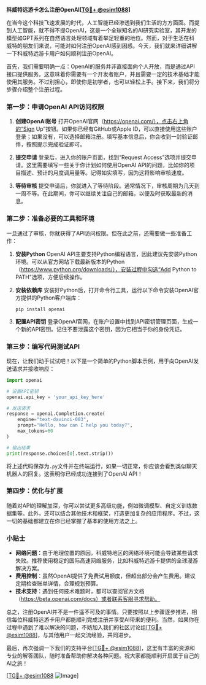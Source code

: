 **科威特远游卡怎么注册OpenAI[[TG💪+ @esim1088](https://t.me/s/esim1088)]**

在当今这个科技飞速发展的时代，人工智能已经渗透到我们生活的方方面面。而提到人工智能，就不得不提OpenAI，这是一个全球知名的AI研究实验室，其开发的模型如GPT系列在自然语言处理领域有着举足轻重的地位。然而，对于生活在科威特的朋友们来说，可能对如何注册OpenAI感到困惑。今天，我们就来详细讲解一下科威特远游卡用户如何顺利注册OpenAI。

首先，我们需要明确一点：OpenAI的服务并非直接面向个人开放，而是通过API接口提供服务。这意味着你需要有一个开发者账户，并且需要一定的技术基础才能使用其服务。不过别担心，即使你是初学者，也可以轻松上手。接下来，我们将分步骤介绍整个注册过程。

### 第一步：申请OpenAI API访问权限

1. **创建OpenAI账号**
   打开OpenAI官网（https://openai.com/），点击右上角的“Sign Up”按钮。如果你已经有GitHub或Apple ID，可以直接使用这些账户登录；如果没有，可以选择邮箱注册。填写基本信息后，你会收到一封验证邮件，按照提示完成验证即可。

2. **提交申请**
   登录后，进入你的账户页面，找到“Request Access”选项并提交申请。这里需要填写一些关于你计划如何使用OpenAI API的问题，比如你的项目描述、预计的月度调用量等。记得如实填写，因为这将影响审核速度。

3. **等待审核**
   提交申请后，你就进入了等待阶段。通常情况下，审核周期为几天到一周不等。在此期间，你可以继续关注自己的邮箱，以便及时获取最新的消息。

### 第二步：准备必要的工具和环境

一旦通过了审核，你就获得了API访问权限。但在此之前，还需要做一些准备工作：

1. **安装Python**
   OpenAI API主要支持Python编程语言，因此建议先安装Python环境。可以从官方网站下载最新版本的Python（https://www.python.org/downloads/），安装过程中勾选“Add Python to PATH”选项，方便后续操作。

2. **安装依赖库**
   安装好Python后，打开命令行工具，运行以下命令安装OpenAI官方提供的Python客户端库：
   ```
   pip install openai
   ```

3. **配置API密钥**
   登录OpenAI官网，在账户设置中找到API密钥管理页面，生成一个新的API密钥。记住不要泄露这个密钥，因为它相当于你的身份凭证。

### 第三步：编写代码测试API

现在，让我们动手试试吧！以下是一个简单的Python脚本示例，用于向OpenAI发送请求并接收响应：

```python
import openai

# 设置API密钥
openai.api_key = 'your_api_key_here'

# 发送请求
response = openai.Completion.create(
    engine="text-davinci-003",
    prompt="Hello, how can I help you today?",
    max_tokens=60
)

# 输出结果
print(response.choices[0].text.strip())
```

将上述代码保存为`.py`文件并在终端运行，如果一切正常，你应该会看到类似聊天机器人的回复。这表明你已经成功连接到了OpenAI API！

### 第四步：优化与扩展

随着对API的理解加深，你可以尝试更多高级功能，例如微调模型、自定义训练数据集等。此外，还可以结合其他技术和框架，打造更加复杂的应用程序。不过，这一切的基础都建立在你已经掌握了基本的使用方法之上。

### 小贴士

- **网络问题**：由于地理位置的原因，科威特地区的网络环境可能会导致某些请求失败。推荐使用稳定的国际高速网络服务，比如科威特远游卡提供的全球漫游解决方案。
- **费用控制**：虽然OpenAI提供了免费试用额度，但超出部分会产生费用。建议定期检查账单详情，合理规划预算。
- **技术支持**：遇到任何技术难题时，都可以查阅官方文档（https://beta.openai.com/docs）或者联系客服寻求帮助。

总之，注册OpenAI并不是一件遥不可及的事情。只要按照以上步骤逐步推进，相信每位科威特远游卡用户都能顺利完成注册并享受AI带来的便利。当然，如果你在过程中遇到了难以解决的问题，不妨加入我们的社区讨论组[[TG💪+ @esim1088](https://t.me/s/esim1088)]，与其他用户一起交流经验，共同进步。

最后，再次强调一下我们的支持平台[[TG💪+ @esim1088](https://t.me/s/esim1088)]，这里有丰富的资源和专业的解答团队，随时准备帮助你解决各种问题。祝大家都能顺利开启属于自己的AI之旅！

[[TG💪+ @esim1088](https://t.me/s/esim1088) ![Image](https://i.postimg.cc/4NQfJmqS/Snipaste-2025-05-13-00-14-12.png)]